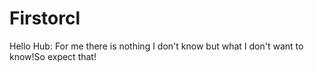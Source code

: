 # Firstorcl
Hello Hub:
For me there is nothing I don't know but what I don't want to know!So expect that!

